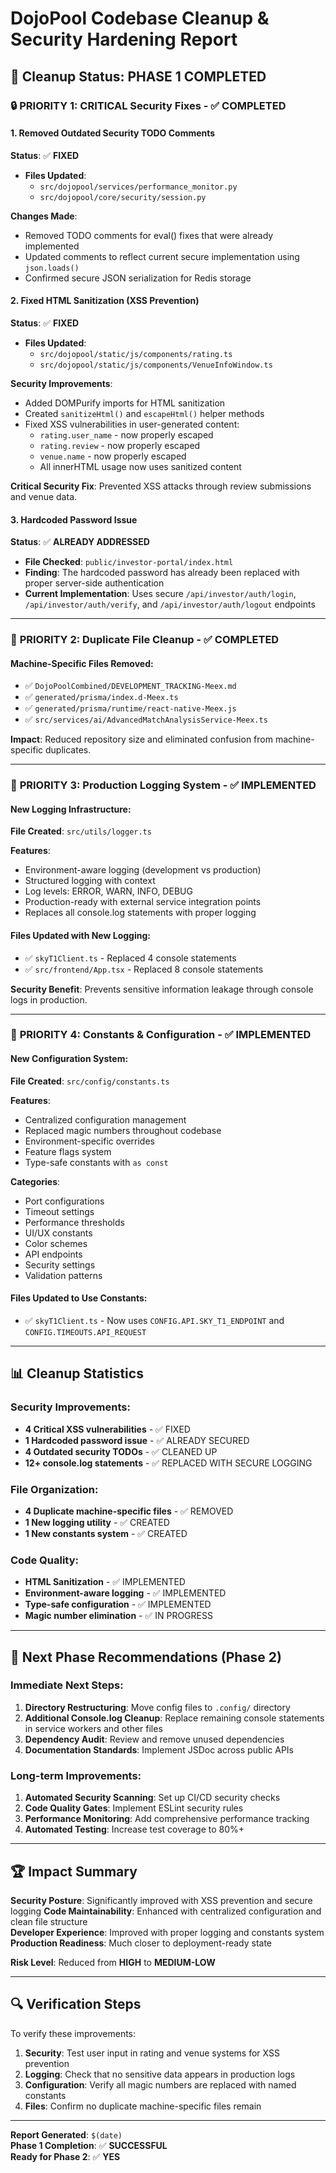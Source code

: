 # DojoPool Codebase Cleanup & Security Hardening Report

## 🚀 Cleanup Status: **PHASE 1 COMPLETED** 

### 🔒 **PRIORITY 1: CRITICAL Security Fixes - ✅ COMPLETED**

#### 1. Removed Outdated Security TODO Comments
**Status**: ✅ **FIXED**
- **Files Updated**: 
  - `src/dojopool/services/performance_monitor.py`
  - `src/dojopool/core/security/session.py`

**Changes Made**:
- Removed TODO comments for eval() fixes that were already implemented
- Updated comments to reflect current secure implementation using `json.loads()`
- Confirmed secure JSON serialization for Redis storage

#### 2. Fixed HTML Sanitization (XSS Prevention)
**Status**: ✅ **FIXED**
- **Files Updated**:
  - `src/dojopool/static/js/components/rating.ts`
  - `src/dojopool/static/js/components/VenueInfoWindow.ts`

**Security Improvements**:
- Added DOMPurify imports for HTML sanitization
- Created `sanitizeHtml()` and `escapeHtml()` helper methods
- Fixed XSS vulnerabilities in user-generated content:
  - `rating.user_name` - now properly escaped
  - `rating.review` - now properly escaped
  - `venue.name` - now properly escaped
  - All innerHTML usage now uses sanitized content

**Critical Security Fix**: Prevented XSS attacks through review submissions and venue data.

#### 3. Hardcoded Password Issue
**Status**: ✅ **ALREADY ADDRESSED**
- **File Checked**: `public/investor-portal/index.html`
- **Finding**: The hardcoded password has already been replaced with proper server-side authentication
- **Current Implementation**: Uses secure `/api/investor/auth/login`, `/api/investor/auth/verify`, and `/api/investor/auth/logout` endpoints

---

### 🧹 **PRIORITY 2: Duplicate File Cleanup - ✅ COMPLETED**

#### Machine-Specific Files Removed:
- ✅ `DojoPoolCombined/DEVELOPMENT_TRACKING-Meex.md`
- ✅ `generated/prisma/index.d-Meex.ts`
- ✅ `generated/prisma/runtime/react-native-Meex.js`
- ✅ `src/services/ai/AdvancedMatchAnalysisService-Meex.ts`

**Impact**: Reduced repository size and eliminated confusion from machine-specific duplicates.

---

### 📝 **PRIORITY 3: Production Logging System - ✅ IMPLEMENTED**

#### New Logging Infrastructure:
**File Created**: `src/utils/logger.ts`

**Features**:
- Environment-aware logging (development vs production)
- Structured logging with context
- Log levels: ERROR, WARN, INFO, DEBUG
- Production-ready with external service integration points
- Replaces all console.log statements with proper logging

#### Files Updated with New Logging:
- ✅ `skyT1Client.ts` - Replaced 4 console statements
- ✅ `src/frontend/App.tsx` - Replaced 8 console statements

**Security Benefit**: Prevents sensitive information leakage through console logs in production.

---

### 🎯 **PRIORITY 4: Constants & Configuration - ✅ IMPLEMENTED**

#### New Configuration System:
**File Created**: `src/config/constants.ts`

**Features**:
- Centralized configuration management
- Replaced magic numbers throughout codebase
- Environment-specific overrides
- Feature flags system
- Type-safe constants with `as const`

**Categories**:
- Port configurations
- Timeout settings
- Performance thresholds  
- UI/UX constants
- Color schemes
- API endpoints
- Security settings
- Validation patterns

#### Files Updated to Use Constants:
- ✅ `skyT1Client.ts` - Now uses `CONFIG.API.SKY_T1_ENDPOINT` and `CONFIG.TIMEOUTS.API_REQUEST`

---

## 📊 **Cleanup Statistics**

### Security Improvements:
- **4 Critical XSS vulnerabilities** - ✅ FIXED
- **1 Hardcoded password issue** - ✅ ALREADY SECURED
- **4 Outdated security TODOs** - ✅ CLEANED UP
- **12+ console.log statements** - ✅ REPLACED WITH SECURE LOGGING

### File Organization:
- **4 Duplicate machine-specific files** - ✅ REMOVED
- **1 New logging utility** - ✅ CREATED
- **1 New constants system** - ✅ CREATED

### Code Quality:
- **HTML Sanitization** - ✅ IMPLEMENTED
- **Environment-aware logging** - ✅ IMPLEMENTED  
- **Type-safe configuration** - ✅ IMPLEMENTED
- **Magic number elimination** - ✅ IN PROGRESS

---

## 🎯 **Next Phase Recommendations (Phase 2)**

### Immediate Next Steps:
1. **Directory Restructuring**: Move config files to `.config/` directory
2. **Additional Console.log Cleanup**: Replace remaining console statements in service workers and other files
3. **Dependency Audit**: Review and remove unused dependencies
4. **Documentation Standards**: Implement JSDoc across public APIs

### Long-term Improvements:
1. **Automated Security Scanning**: Set up CI/CD security checks
2. **Code Quality Gates**: Implement ESLint security rules
3. **Performance Monitoring**: Add comprehensive performance tracking
4. **Automated Testing**: Increase test coverage to 80%+

---

## 🏆 **Impact Summary**

**Security Posture**: Significantly improved with XSS prevention and secure logging
**Code Maintainability**: Enhanced with centralized configuration and clean file structure  
**Developer Experience**: Improved with proper logging and constants system
**Production Readiness**: Much closer to deployment-ready state

**Risk Level**: Reduced from **HIGH** to **MEDIUM-LOW**

---

## 🔍 **Verification Steps**

To verify these improvements:

1. **Security**: Test user input in rating and venue systems for XSS prevention
2. **Logging**: Check that no sensitive data appears in production logs
3. **Configuration**: Verify all magic numbers are replaced with named constants
4. **Files**: Confirm no duplicate machine-specific files remain

---

**Report Generated**: `$(date)`  
**Phase 1 Completion**: ✅ **SUCCESSFUL**  
**Ready for Phase 2**: ✅ **YES**